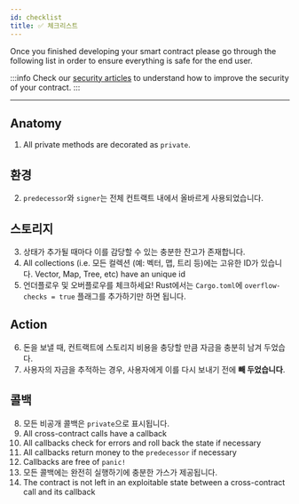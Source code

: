 ```yaml
---
id: checklist
title: ✅ 체크리스트
---
```


Once you finished developing your smart contract please go through the following list in order to ensure everything is safe for the end user.

:::info
Check our [security articles](./welcome.md) to understand how to improve the security of your contract.
:::

---

## Anatomy

1. All private methods are decorated as `private`.

## 환경

2. `predecessor`와 `signer`는 전체 컨트랙트 내에서 올바르게 사용되었습니다.

## 스토리지

3. 상태가 추가될 때마다 이를 감당할 수 있는 충분한 잔고가 존재합니다.
4. All collections (i.e. 모든 컬렉션 (예: 벡터, 맵, 트리 등)에는 고유한 ID가 있습니다. Vector, Map, Tree, etc) have an unique id
5. 언더플로우 및 오버플로우를 체크하세요! Rust에서는 `Cargo.toml`에 `overflow-checks = true` 플래그를 추가하기만 하면 됩니다.

## Action

6. 돈을 보낼 때, 컨트랙트에 스토리지 비용을 충당할 만큼 자금을 충분히 남겨 두었습다.
7. 사용자의 자금을 추적하는 경우, 사용자에게 이를 다시 보내기 전에 **빼 두었습니다**.

## 콜백

8. 모든 비공개 콜백은 `private`으로 표시됩니다.
9. All cross-contract calls have a callback
10. All callbacks check for errors and roll back the state if necessary
11. All callbacks return money to the `predecessor` if necessary
12. Callbacks are free of `panic!`
13. 모든 콜백에는 완전히 실행하기에 충분한 가스가 제공됩니다.
14. The contract is not left in an exploitable state between a cross-contract call and its callback
